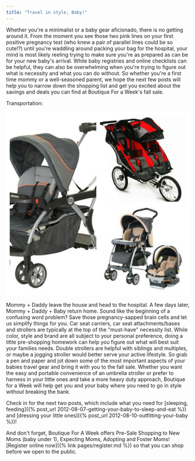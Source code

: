```yaml
---
title: "Travel in style, Baby!"
---
```


Whether you're a minimalist or a baby gear aficionado, there is no getting around it. From the moment you see those two pink lines on your first positive pregnancy test (who knew a pair of parallel lines could be so cute!?) until you're waddling around packing your bag for the hospital, your mind is most likely reeling trying to make sure you're as prepared as can be for your new baby's arrival. While baby registries and online checklists can be helpful, they can also be overwhelming when you're trying to figure out what is necessity and what you can do without. So whether you're a first time mommy or a well-seasoned parent, we hope the next few posts will help you to narrow down the shopping list and get you excited about the savings and deals you can find at Boutique For a Week's fall sale.

Transportation:

![strollers](/img/blog/stroller%20Collage.jpg)

Mommy + Daddy leave the house and head to the hospital. A few days later, Mommy + Daddy + Baby return home. Sound like the beginning of a confusing word problem? Save those pregnancy-sapped brain cells and let us simplify things for you. Car seat carriers, car seat attachments/bases and strollers are typically at the top of the "must-have" necessity list. While color, style and brand are all subject to your personal preference, doing a little pre-shopping homework can help you figure out what will best suit your families needs. Double strollers are helpful with siblings and multiples, or maybe a jogging stroller would better serve your active lifestyle. So grab a pen and paper and jot down some of the most important aspects of your babies travel gear and bring it with you to the fall sale. Whether you want the easy and portable convenience of an umbrella stroller or prefer to harness in your little ones and take a more heavy duty approach, Boutique for a Week will help get you and your baby where you need to go in style without breaking the bank.

Check in for the next two posts, which include what you need for [sleeping, feeding]({% post_url 2012-08-07-getting-your-baby-to-sleep-and-eat %}) and [dressing your little ones]({% post_url 2012-08-10-outfitting-your-baby %})!

And don't forget, Boutique For A Week offers Pre-Sale Shopping to New Moms (baby under 1), Expecting Moms, Adopting and Foster Moms! [Register online now]({% link pages/register.md %}) so that you can shop before we open to the public.
